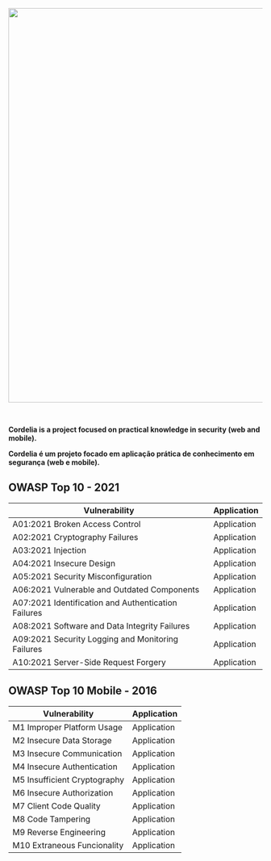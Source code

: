 <p align="center">  
<img src="https://user-images.githubusercontent.com/37185061/149339187-cbcfe890-ea38-49b1-90ac-ae1d7a4eb3a4.gif" width="782"/>

</p>

<br />

**Cordelia is a project focused on practical knowledge in security (web and mobile).**
  
**Cordelia é um projeto focado em aplicação prática de conhecimento em segurança (web e mobile).**




## OWASP Top 10 - 2021 

| Vulnerability      | Application      |
|--------------------|------------------|
|A01:2021 Broken Access Control | Application |
|A02:2021 Cryptography Failures | Application |
|A03:2021 Injection | Application|
|A04:2021 Insecure Design | Application |
|A05:2021 Security Misconfiguration | Application |
|A06:2021 Vulnerable and Outdated Components | Application |
|A07:2021 Identification and Authentication Failures | Application |
|A08:2021 Software and Data Integrity Failures | Application |
|A09:2021 Security Logging and Monitoring Failures | Application
|A10:2021 Server-Side Request Forgery | Application |



## OWASP Top 10 Mobile - 2016 

| Vulnerability       | Application     |
|---------------------|-----------------|
|M1 Improper Platform Usage | Application |
|M2 Insecure Data Storage | Application |
|M3 Insecure Communication | Application |
|M4 Insecure Authentication | Application |
|M5 Insufficient Cryptography | Application |
|M6 Insecure Authorization | Application |
|M7 Client Code Quality | Application |
|M8 Code Tampering | Application |
|M9 Reverse Engineering | Application |
|M10 Extraneous Funcionality | Application |
